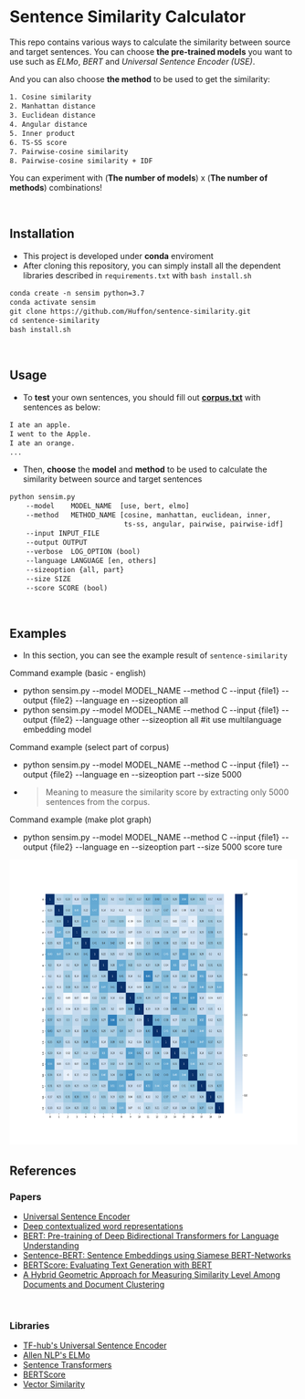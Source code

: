 # Sentence Similarity Calculator
This repo contains various ways to calculate the similarity between source and target sentences. You can choose **the pre-trained models** you want to use such as _ELMo_, _BERT_ and _Universal Sentence Encoder (USE)_.

And you can also choose **the method** to be used to get the similarity:

    1. Cosine similarity
    2. Manhattan distance
    3. Euclidean distance
    4. Angular distance
    5. Inner product
    6. TS-SS score
    7. Pairwise-cosine similarity
    8. Pairwise-cosine similarity + IDF
    
You can experiment with (**The number of models**) x (**The number of methods**) combinations!
    
<br/>

## Installation

- This project is developed under **conda** enviroment
- After cloning this repository, you can simply install all the dependent libraries described in `requirements.txt` with `bash install.sh`

```
conda create -n sensim python=3.7
conda activate sensim
git clone https://github.com/Huffon/sentence-similarity.git
cd sentence-similarity
bash install.sh
```

<br/>

## Usage
- To **test** your own sentences, you should fill out [**corpus.txt**](corpus.txt) with sentences as below:

```
I ate an apple.
I went to the Apple.
I ate an orange.
...
```

- Then, **choose** the **model** and **method** to be used to calculate the similarity between source and target sentences

```
python sensim.py
    --model    MODEL_NAME  [use, bert, elmo]
    --method   METHOD_NAME [cosine, manhattan, euclidean, inner,
                            ts-ss, angular, pairwise, pairwise-idf]
    --input INPUT_FILE
    --output OUTPUT
    --verbose  LOG_OPTION (bool)
    --language LANGUAGE [en, others]
    --sizeoption {all, part}
    --size SIZE
    --score SCORE (bool)
```

<br/>

## Examples
- In this section, you can see the example result of `sentence-similarity`

Command example (basic - english)
- python sensim.py --model MODEL_NAME --method C --input {file1} --output {file2} --language en --sizeoption all
- python sensim.py --model MODEL_NAME --method C --input {file1} --output {file2} --language other --sizeoption all #it use multilanguage embedding model

Command example (select part of corpus)
- python sensim.py --model MODEL_NAME --method C --input {file1} --output {file2} --language en --sizeoption part --size 5000 
- >Meaning to measure the similarity score by extracting only 5000 sentences from the corpus.

Command example (make plot graph)
- python sensim.py --model MODEL_NAME --method C --input {file1} --output {file2} --language en --sizeoption part --size 5000 score ture

<p align="center">
  <img width="600" height="500" src="sen_score_graph2_blue2.png">
</p>

## References
### Papers
- [Universal Sentence Encoder](https://arxiv.org/abs/1803.11175)
- [Deep contextualized word representations](https://arxiv.org/abs/1802.05365)
- [BERT: Pre-training of Deep Bidirectional Transformers for Language Understanding](https://arxiv.org/abs/1810.04805)
- [Sentence-BERT: Sentence Embeddings using Siamese BERT-Networks](https://arxiv.org/abs/1908.10084)
- [BERTScore: Evaluating Text Generation with BERT](https://arxiv.org/abs/1904.09675)
- [A Hybrid Geometric Approach for Measuring Similarity Level Among Documents and Document Clustering](https://ieeexplore.ieee.org/document/7474366/metrics#metrics)

<br/>

### Libraries
- [TF-hub's Universal Sentence Encoder](https://tfhub.dev/google/universal-sentence-encoder/2)
- [Allen NLP's ELMo](https://github.com/allenai/allennlp)
- [Sentence Transformers](https://github.com/UKPLab/sentence-transformers)
- [BERTScore](https://github.com/Tiiiger/bert_score)
- [Vector Similarity](https://github.com/taki0112/Vector_Similarity)
